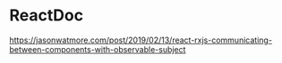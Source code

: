 # ReactDoc

https://jasonwatmore.com/post/2019/02/13/react-rxjs-communicating-between-components-with-observable-subject
